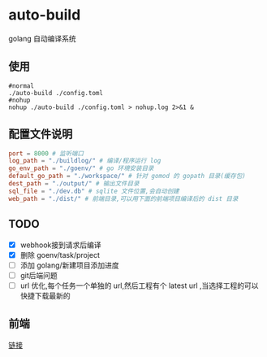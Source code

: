 # auto-build
golang 自动编译系统

## 使用
```shell
#normal
./auto-build ./config.toml
#nohup
nohup ./auto-build ./config.toml > nohup.log 2>&1 &
```

## 配置文件说明
```toml
port = 8000 # 监听端口
log_path = "./buildlog/" # 编译/程序运行 log
go_env_path = "./goenv/" # go 环境安装目录
default_go_path = "./workspace/" # 针对 gomod 的 gopath 目录(缓存包)
dest_path = "./output/" # 输出文件目录
sql_file = "./dev.db" # sqlite 文件位置,会自动创建
web_path = "./dist/" # 前端目录,可以用下面的前端项目编译后的 dist 目录
```

## TODO
- [x] webhook接到请求后编译
- [x] 删除 goenv/task/project
- [ ] 添加 golang/新建项目添加进度
- [ ] git后端问题
- [ ] url 优化,每个任务一个单独的 url,然后工程有个 latest url ,当选择工程的可以快捷下载最新的

## 前端
[链接](https://github.com/hash-rabbit/auto-build-web)